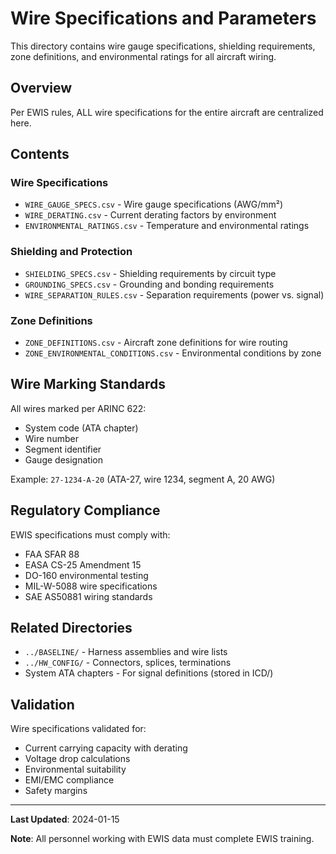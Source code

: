# Wire Specifications and Parameters

This directory contains wire gauge specifications, shielding requirements, zone definitions, and environmental ratings for all aircraft wiring.

## Overview

Per EWIS rules, ALL wire specifications for the entire aircraft are centralized here.

## Contents

### Wire Specifications
- `WIRE_GAUGE_SPECS.csv` - Wire gauge specifications (AWG/mm²)
- `WIRE_DERATING.csv` - Current derating factors by environment
- `ENVIRONMENTAL_RATINGS.csv` - Temperature and environmental ratings

### Shielding and Protection
- `SHIELDING_SPECS.csv` - Shielding requirements by circuit type
- `GROUNDING_SPECS.csv` - Grounding and bonding requirements
- `WIRE_SEPARATION_RULES.csv` - Separation requirements (power vs. signal)

### Zone Definitions
- `ZONE_DEFINITIONS.csv` - Aircraft zone definitions for wire routing
- `ZONE_ENVIRONMENTAL_CONDITIONS.csv` - Environmental conditions by zone

## Wire Marking Standards

All wires marked per ARINC 622:
- System code (ATA chapter)
- Wire number
- Segment identifier
- Gauge designation

Example: `27-1234-A-20` (ATA-27, wire 1234, segment A, 20 AWG)

## Regulatory Compliance

EWIS specifications must comply with:
- FAA SFAR 88
- EASA CS-25 Amendment 15
- DO-160 environmental testing
- MIL-W-5088 wire specifications
- SAE AS50881 wiring standards

## Related Directories

- `../BASELINE/` - Harness assemblies and wire lists
- `../HW_CONFIG/` - Connectors, splices, terminations
- System ATA chapters - For signal definitions (stored in ICD/)

## Validation

Wire specifications validated for:
- Current carrying capacity with derating
- Voltage drop calculations
- Environmental suitability
- EMI/EMC compliance
- Safety margins

---

**Last Updated**: 2024-01-15

**Note**: All personnel working with EWIS data must complete EWIS training.
